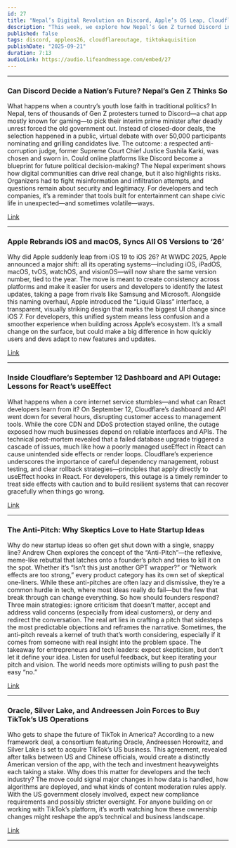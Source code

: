 ```yaml
---
id: 27
title: "Nepal’s Digital Revolution on Discord, Apple’s OS Leap, Cloudflare’s Lessons, and TikTok’s Future"
description: "This week, we explore how Nepal’s Gen Z turned Discord into a digital parliament to elect a prime minister, Apple’s bold move to unify all its OS versions under “26” with a striking new interface, and what Cloudflare’s outage teaches React developers about managing side effects. We also unpack Andrew Chen’s “Anti-Pitch” framework for startup skeptics and dive into the Oracle–Andreessen–Silver Lake bid to reshape TikTok’s US future."
published: false
tags: discord, appleos26, cloudflareoutage, tiktokaquisition
publishDate: "2025-09-21"
duration: 7:13
audioLink: https://audio.lifeandmessage.com/embed/27
---
```


---

### **Can Discord Decide a Nation’s Future? Nepal’s Gen Z Thinks So**

What happens when a country’s youth lose faith in traditional politics? In Nepal, tens of thousands of Gen Z protesters turned to Discord—a chat app mostly known for gaming—to pick their interim prime minister after deadly unrest forced the old government out. Instead of closed-door deals, the selection happened in a public, virtual debate with over 50,000 participants nominating and grilling candidates live. The outcome: a respected anti-corruption judge, former Supreme Court Chief Justice Sushila Karki, was chosen and sworn in.
Could online platforms like Discord become a blueprint for future political decision-making? The Nepal experiment shows how digital communities can drive real change, but it also highlights risks. Organizers had to fight misinformation and infiltration attempts, and questions remain about security and legitimacy. For developers and tech companies, it’s a reminder that tools built for entertainment can shape civic life in unexpected—and sometimes volatile—ways.

[Link](https://www.aljazeera.com/news/2025/9/15/more-egalitarian-how-nepals-gen-z-used-gaming-app-discord-to-pick-pm)

---

### **Apple Rebrands iOS and macOS, Syncs All OS Versions to ‘26’**

Why did Apple suddenly leap from iOS 19 to iOS 26? At WWDC 2025, Apple announced a major shift: all its operating systems—including iOS, iPadOS, macOS, tvOS, watchOS, and visionOS—will now share the same version number, tied to the year. The move is meant to create consistency across platforms and make it easier for users and developers to identify the latest updates, taking a page from rivals like Samsung and Microsoft.
Alongside this naming overhaul, Apple introduced the “Liquid Glass” interface, a transparent, visually striking design that marks the biggest UI change since iOS 7. For developers, this unified system means less confusion and a smoother experience when building across Apple’s ecosystem. It’s a small change on the surface, but could make a big difference in how quickly users and devs adapt to new features and updates.

[Link](https://techcrunch.com/2025/06/09/at-wwdc-apple-introduces-ios-26-and-macos-26-in-major-operating-system-rebrand/)

---

### **Inside Cloudflare’s September 12 Dashboard and API Outage: Lessons for React’s useEffect**

What happens when a core internet service stumbles—and what can React developers learn from it? On September 12, Cloudflare’s dashboard and API went down for several hours, disrupting customer access to management tools. While the core CDN and DDoS protection stayed online, the outage exposed how much businesses depend on reliable interfaces and APIs.
The technical post-mortem revealed that a failed database upgrade triggered a cascade of issues, much like how a poorly managed useEffect in React can cause unintended side effects or render loops. Cloudflare’s experience underscores the importance of careful dependency management, robust testing, and clear rollback strategies—principles that apply directly to useEffect hooks in React. For developers, this outage is a timely reminder to treat side effects with caution and to build resilient systems that can recover gracefully when things go wrong.

[Link](https://blog.cloudflare.com/deep-dive-into-cloudflares-sept-12-dashboard-and-api-outage/)

---

### **The Anti-Pitch: Why Skeptics Love to Hate Startup Ideas**

Why do new startup ideas so often get shut down with a single, snappy line? Andrew Chen explores the concept of the “Anti-Pitch”—the reflexive, meme-like rebuttal that latches onto a founder’s pitch and tries to kill it on the spot. Whether it’s “Isn’t this just another GPT wrapper?” or “Network effects are too strong,” every product category has its own set of skeptical one-liners. While these anti-pitches are often lazy and dismissive, they’re a common hurdle in tech, where most ideas really do fail—but the few that break through can change everything.
So how should founders respond? Three main strategies: ignore criticism that doesn’t matter, accept and address valid concerns (especially from ideal customers), or deny and redirect the conversation. The real art lies in crafting a pitch that sidesteps the most predictable objections and reframes the narrative. Sometimes, the anti-pitch reveals a kernel of truth that’s worth considering, especially if it comes from someone with real insight into the problem space.
The takeaway for entrepreneurs and tech leaders: expect skepticism, but don’t let it define your idea. Listen for useful feedback, but keep iterating your pitch and vision. The world needs more optimists willing to push past the easy “no.”

[Link](https://andrewchen.substack.com/p/the-anti-pitch-one-liner-rebuttals)

---

### **Oracle, Silver Lake, and Andreessen Join Forces to Buy TikTok’s US Operations**

Who gets to shape the future of TikTok in America? According to a new framework deal, a consortium featuring Oracle, Andreessen Horowitz, and Silver Lake is set to acquire TikTok’s US business. This agreement, revealed after talks between US and Chinese officials, would create a distinctly American version of the app, with the tech and investment heavyweights each taking a stake.
Why does this matter for developers and the tech industry? The move could signal major changes in how data is handled, how algorithms are deployed, and what kinds of content moderation rules apply. With the US government closely involved, expect new compliance requirements and possibly stricter oversight. For anyone building on or working with TikTok’s platform, it’s worth watching how these ownership changes might reshape the app’s technical and business landscape.

[Link](https://www.bloomberg.com/news/articles/2025-09-16/tiktok-buyers-group-to-include-oracle-silver-lake-andreessen)

---
